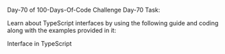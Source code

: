 Day-70 of 100-Days-Of-Code Challenge
Day-70 Task:

Learn about TypeScript interfaces by using the following guide and coding along with the examples provided in it:

Interface in TypeScript